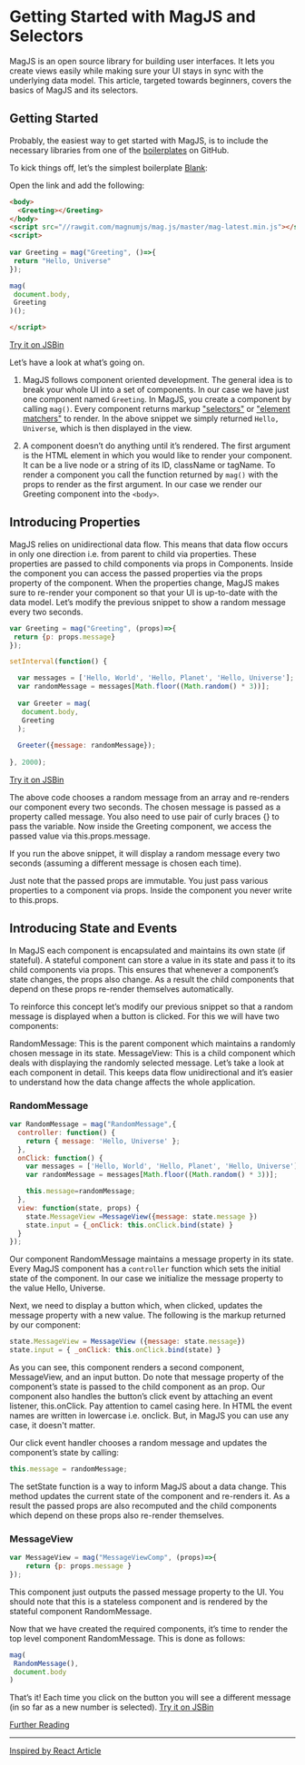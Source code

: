 # Getting Started with MagJS and Selectors

MagJS is an open source library for building user interfaces.
It lets you create views easily while making sure your UI stays in sync with the underlying data model.
This article, targeted towards beginners, covers the basics of MagJS and its selectors.

## Getting Started 
 
Probably, the easiest way to get started with MagJS, is to include the necessary libraries from one of the [boilerplates](https://github.com/magnumjs/mag.js#boilerplates) on GitHub.

To kick things off, let’s the simplest boilerplate [Blank](http://jsbin.com/tubafuhepu/edit?html,output):

Open the link and add the following:

```html
<body>
  <Greeting></Greeting>
</body>
<script src="//rawgit.com/magnumjs/mag.js/master/mag-latest.min.js"></script>
<script>
  
var Greeting = mag("Greeting", ()=>{
 return "Hello, Universe"
});

mag(
 document.body,
 Greeting
)();

</script>
```
[Try it on JSBin](http://jsbin.com/nojitogore/edit?html,output)

Let’s have a look at what’s going on.

1. MagJS follows component oriented development. 
The general idea is to break your whole UI into a set of components. 
In our case we have just one component named `Greeting`. 
In MagJS, you create a component by calling `mag()`. Every component returns markup ["selectors"](https://github.com/magnumjs/mag.js/blob/master/examples/tutorials/build-with-magjs-tutorial-selectors.md) or ["element matchers"](https://github.com/magnumjs/mag.js#state-object) to render.
In the above snippet we simply returned `Hello, Universe`, which is then displayed in the view.

2. A component doesn’t do anything until it’s rendered. 
The first argument is the HTML element in which you would like to render your component.
It can be a live node or a string of its ID, className or tagName.
To render a component you call the function returned by `mag()` with the props to render as the first argument. 
In our case we render our Greeting component into the `<body>`.


## Introducing Properties

MagJS relies on unidirectional data flow.
This means that data flow occurs in only one direction i.e. from parent to child via properties.
These properties are passed to child components via props in Components.
Inside the component you can access the passed properties via the props property of the component.
When the properties change, MagJS makes sure to re-render your component so that your UI is up-to-date with the data model.
Let’s modify the previous snippet to show a random message every two seconds.

```js
var Greeting = mag("Greeting", (props)=>{
 return {p: props.message}
});

setInterval(function() {

  var messages = ['Hello, World', 'Hello, Planet', 'Hello, Universe'];
  var randomMessage = messages[Math.floor((Math.random() * 3))];
  
  var Greeter = mag(
   document.body,
   Greeting
  );
  
  Greeter({message: randomMessage});
  
}, 2000);
```
[Try it on JSBin](http://jsbin.com/heyagocole/edit?html,output)

The above code chooses a random message from an array and re-renders our component every two seconds. 
The chosen message is passed as a property called message. 
You also need to use pair of curly braces {} to pass the variable. 
Now inside the Greeting component, we access the passed value via this.props.message.

If you run the above snippet, it will display a random message every two seconds (assuming a different message is chosen each time).

Just note that the passed props are immutable. 
You just pass various properties to a component via props. 
Inside the component you never write to this.props. 


## Introducing State and Events

In MagJS each component is encapsulated and maintains its own state (if stateful). A stateful component can store a value in its state and pass it to its child components via props. This ensures that whenever a component’s state changes, the props also change. As a result the child components that depend on these props re-render themselves automatically.

To reinforce this concept let’s modify our previous snippet so that a random message is displayed when a button is clicked. For this we will have two components:

RandomMessage: This is the parent component which maintains a randomly chosen message in its state.
MessageView: This is a child component which deals with displaying the randomly selected message.
Let’s take a look at each component in detail.
This keeps data flow unidirectional and it’s easier to understand how the data change affects the whole application.

### RandomMessage

```js
var RandomMessage = mag("RandomMessage",{
  controller: function() {
    return { message: 'Hello, Universe' };
  },
  onClick: function() {
    var messages = ['Hello, World', 'Hello, Planet', 'Hello, Universe'];
    var randomMessage = messages[Math.floor((Math.random() * 3))];

    this.message=randomMessage;
  },
  view: function(state, props) {
    state.MessageView =MessageView({message: state.message })
    state.input = {_onClick: this.onClick.bind(state) }  
  }
});
```

Our component RandomMessage maintains a message property in its state.
Every MagJS component has a `controller` function which sets the initial state of the component.
In our case we initialize the message property to the value Hello, Universe.

Next, we need to display a button which, when clicked, updates the message property with a new value.
The following is the markup returned by our component:

```js
state.MessageView = MessageView ({message: state.message})
state.input = { _onClick: this.onClick.bind(state) }  
```

As you can see, this component renders a second component, MessageView, and an input button.
Do note that message property of the component’s state is passed to the child component as an prop.
Our component also handles the button’s click event by attaching an event listener, this.onClick. 
Pay attention to camel casing here. In HTML the event names are written in lowercase i.e. onclick. 
But, in MagJS you can use any case, it doesn't matter.

Our click event handler chooses a random message and updates the component’s state by calling:

```js
this.message = randomMessage;
```

The setState function is a way to inform MagJS about a data change.
This method updates the current state of the component and re-renders it.
As a result the passed props are also recomputed and the child components which depend on these props also re-render themselves.


### MessageView

```js
var MessageView = mag("MessageViewComp", (props)=>{
    return {p: props.message }
});
```

This component just outputs the passed message property to the UI. 
You should note that this is a stateless component and is rendered by the stateful component RandomMessage.

Now that we have created the required components, it’s time to render the top level component RandomMessage. 
This is done as follows:

```js
mag(
 RandomMessage(),
 document.body
)
```

That’s it! Each time you click on the button you will see a different message (in so far as a new number is selected).
[Try it on JSBin](http://jsbin.com/dogoqabizo/edit?html,output)

[Further Reading](https://github.com/magnumjs/mag.js/blob/master/examples/tutorials/README.md)

<hr>

[Inspired by React Article](https://www.sitepoint.com/getting-started-react-jsx/)
